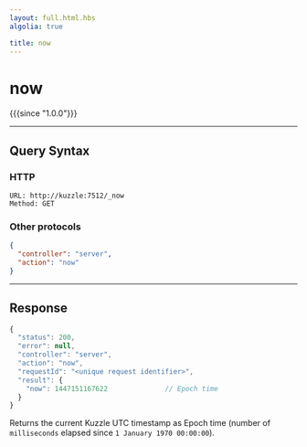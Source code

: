 ```yaml
---
layout: full.html.hbs
algolia: true

title: now
---
```


# now

{{{since "1.0.0"}}}


---

## Query Syntax

### HTTP

```http
URL: http://kuzzle:7512/_now
Method: GET
```

### Other protocols

```json
{
  "controller": "server",
  "action": "now"
}
```

---

## Response

```javascript
{
  "status": 200,                     
  "error": null,                     
  "controller": "server",
  "action": "now",
  "requestId": "<unique request identifier>",
  "result": {
    "now": 1447151167622              // Epoch time
  }
}
```

Returns the current Kuzzle UTC timestamp as Epoch time (number of `milliseconds` elapsed since `1 January 1970 00:00:00`).
